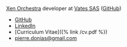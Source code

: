 [Xen Orchestra](https://xen-orchestra.com/) developer at [Vates SAS](https://vates.fr/) ([GitHub](https://github.com/vatesfr/xen-orchestra/))

- [GitHub](https://github.com/pdonias)
- [LinkedIn](https://www.linkedin.com/in/pdonias)
- [Curriculum Vitae]({% link /cv.pdf %})
- [pierre.donias@gmail.co](mailto:pierre.donias@gmail.com)[m](http://contacts.pierre.donias.fr?from=pierre.donias.fr)
